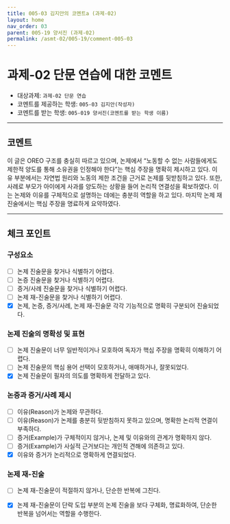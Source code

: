 ```yaml
---
title: 005-03 김지안의 코멘트a (과제-02) 
layout: home
nav_order: 03
parent: 005-19 양서진 (과제-02)
permalink: /asmt-02/005-19/comment-005-03
---
```


# 과제-02 단문 연습에 대한 코멘트

- 대상과제: `과제-02 단문 연습`
- 코멘트를 제공하는 학생: `005-03 김지안(작성자)` 
- 코멘트를 받는 학생: `005-019 양서진(코멘트를 받는 학생 이름)` 

---

## 코멘트

이 글은 OREO 구조를 충실히 따르고 있으며, 논제에서 “노동할 수 없는 사람들에게도 제한적 양도를 통해 소유권을 인정해야 한다”는 핵심 주장을 명확히 제시하고 있다. 이유 부분에서는 자연법 원리와 노동의 제한 조건을 근거로 논제를 뒷받침하고 있다. 또한, 사례로 부모가 아이에게 사과를 양도하는 상황을 들어 논리적 연결성을 확보하였다. 이는 논제와 이유를 구체적으로 설명하는 데에는 충분히 역할을 하고 있다. 마지막 논제 재진술에서는 핵심 주장을 명료하게 요약하였다. 

---

## 체크 포인트

### **구성요소**
- [ ] 논제 진술문을 찾거나 식별하기 어렵다.
- [ ] 논증 진술문을 찾거나 식별하기 어렵다.
- [ ] 증거/사례 진술문을 찾거나 식별하기 어렵다.
- [ ] 논제 재-진술문을 찾거나 식별하기 어렵다.
- [x] 논제, 논증, 증거/사례, 논제 재-진술문 각각 기능적으로 명확히 구분되어 진술되었다.

### **논제 진술의 명확성 및 표현**  
- [ ] 논제 진술문이 너무 일반적이거나 모호하여 독자가 핵심 주장을 명확히 이해하기 어렵다.  
- [ ] 논제 진술문의 핵심 용어 선택이 모호하거나, 애매하거나, 잘못되었다.  
- [x] 논제 진술문이 필자의 의도를 명확하게 전달하고 있다.  

### **논증과 증거/사례 제시**  
- [ ] 이유(Reason)가 논제와 무관하다.
- [ ] 이유(Reason)가 논제를 충분히 뒷받침하지 못하고 있으며, 명확한 논리적 연결이 부족하다.  
- [ ] 증거(Example)가 구체적이지 않거나, 논제 및 이유와의 관계가 명확하지 않다. 
- [ ] 증거(Example)가 사실적 근거보다는 개인적 견해에 의존하고 있다.  
- [x] 이유와 증거가 논리적으로 명확하게 연결되었다.  

### **논제 재-진술**  
- [ ] 논제 재-진술문이 적절하지 않거나, 단순한 반복에 그친다.   
- [x] 논제 재-진술문이 단락 도입 부분의 논제 진술을 보다 구체화, 명료화하여, 단순한 반복을 넘어서는 역할을 수행한다.  

